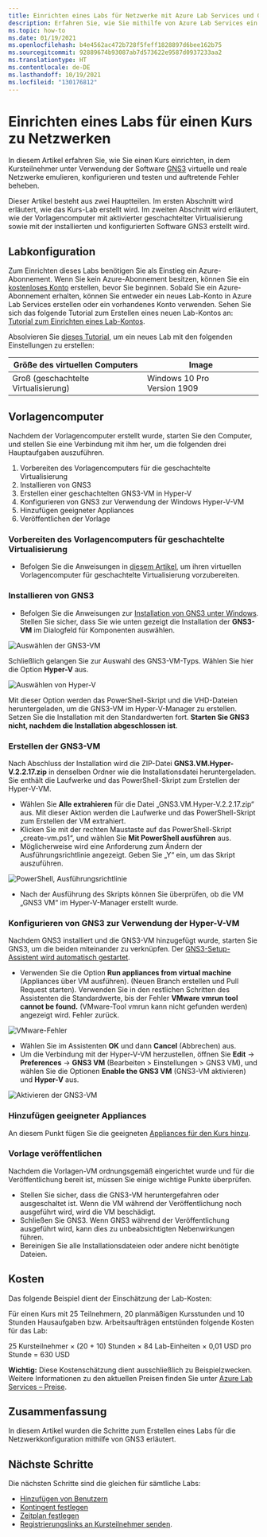 ```yaml
---
title: Einrichten eines Labs für Netzwerke mit Azure Lab Services und GNS3 | Microsoft-Dokumentation
description: Erfahren Sie, wie Sie mithilfe von Azure Lab Services ein Lab einrichten, um Kenntnisse zu Netzwerken mit GNS3 zu vermitteln.
ms.topic: how-to
ms.date: 01/19/2021
ms.openlocfilehash: b4e4562ac472b728f5feff1828897d6bee162b75
ms.sourcegitcommit: 92889674b93087ab7d573622e9587d0937233aa2
ms.translationtype: HT
ms.contentlocale: de-DE
ms.lasthandoff: 10/19/2021
ms.locfileid: "130176812"
---
```

# <a name="set-up-a-lab-to-teach-a-networking-class"></a>Einrichten eines Labs für einen Kurs zu Netzwerken 
In diesem Artikel erfahren Sie, wie Sie einen Kurs einrichten, in dem Kursteilnehmer unter Verwendung der Software [GNS3](https://www.gns3.com/) virtuelle und reale Netzwerke emulieren, konfigurieren und testen und auftretende Fehler beheben. 

Dieser Artikel besteht aus zwei Hauptteilen. Im ersten Abschnitt wird erläutert, wie das Kurs-Lab erstellt wird. Im zweiten Abschnitt wird erläutert, wie der Vorlagencomputer mit aktivierter geschachtelter Virtualisierung sowie mit der installierten und konfigurierten Software GNS3 erstellt wird.

## <a name="lab-configuration"></a>Labkonfiguration
Zum Einrichten dieses Labs benötigen Sie als Einstieg ein Azure-Abonnement. Wenn Sie kein Azure-Abonnement besitzen, können Sie ein [kostenloses Konto](https://azure.microsoft.com/free/) erstellen, bevor Sie beginnen. Sobald Sie ein Azure-Abonnement erhalten, können Sie entweder ein neues Lab-Konto in Azure Lab Services erstellen oder ein vorhandenes Konto verwenden. Sehen Sie sich das folgende Tutorial zum Erstellen eines neuen Lab-Kontos an: [Tutorial zum Einrichten eines Lab-Kontos](tutorial-setup-lab-account.md).

Absolvieren Sie [dieses Tutorial](tutorial-setup-classroom-lab.md), um ein neues Lab mit den folgenden Einstellungen zu erstellen:

| Größe des virtuellen Computers | Image |
| -------------------- | ----- | 
| Groß (geschachtelte Virtualisierung) | Windows 10 Pro Version 1909 |

## <a name="template-machine"></a>Vorlagencomputer 

Nachdem der Vorlagencomputer erstellt wurde, starten Sie den Computer, und stellen Sie eine Verbindung mit ihm her, um die folgenden drei Hauptaufgaben auszuführen. 
 
1. Vorbereiten des Vorlagencomputers für die geschachtelte Virtualisierung
2. Installieren von GNS3
3. Erstellen einer geschachtelten GNS3-VM in Hyper-V
4. Konfigurieren von GNS3 zur Verwendung der Windows Hyper-V-VM
5. Hinzufügen geeigneter Appliances
6. Veröffentlichen der Vorlage


### <a name="prepare-template-machine-for-nested-virtualization"></a>Vorbereiten des Vorlagencomputers für geschachtelte Virtualisierung
- Befolgen Sie die Anweisungen in [diesem Artikel](how-to-enable-nested-virtualization-template-vm.md), um ihren virtuellen Vorlagencomputer für geschachtelte Virtualisierung vorzubereiten. 

### <a name="install-gns3"></a>Installieren von GNS3
- Befolgen Sie die Anweisungen zur [Installation von GNS3 unter Windows](https://docs.gns3.com/docs/getting-started/installation/windows).  Stellen Sie sicher, dass Sie wie unten gezeigt die Installation der **GNS3-VM** im Dialogfeld für Komponenten auswählen.

![Auswählen der GNS3-VM](./media/class-type-networking-gns3/gns3-select-vm.png)

Schließlich gelangen Sie zur Auswahl des GNS3-VM-Typs. Wählen Sie hier die Option **Hyper-V** aus.

![Auswählen von Hyper-V](./media/class-type-networking-gns3/gns3-vm-hyper-v.png)

  Mit dieser Option werden das PowerShell-Skript und die VHD-Dateien heruntergeladen, um die GNS3-VM im Hyper-V-Manager zu erstellen. Setzen Sie die Installation mit den Standardwerten fort. **Starten Sie GNS3 nicht, nachdem die Installation abgeschlossen ist**.

### <a name="create-gns3-vm"></a>Erstellen der GNS3-VM
Nach Abschluss der Installation wird die ZIP-Datei **GNS3.VM.Hyper-V.2.2.17.zip** in denselben Ordner wie die Installationsdatei heruntergeladen. Sie enthält die Laufwerke und das PowerShell-Skript zum Erstellen der Hyper-V-VM.
- Wählen Sie **Alle extrahieren** für die Datei „GNS3.VM.Hyper-V.2.2.17.zip“ aus.  Mit dieser Aktion werden die Laufwerke und das PowerShell-Skript zum Erstellen der VM extrahiert.
- Klicken Sie mit der rechten Maustaste auf das PowerShell-Skript „create-vm.ps1“, und wählen Sie **Mit PowerShell ausführen** aus.
- Möglicherweise wird eine Anforderung zum Ändern der Ausführungsrichtlinie angezeigt. Geben Sie „Y“ ein, um das Skript auszuführen.

![PowerShell, Ausführungsrichtlinie](./media/class-type-networking-gns3/powershell-execution-policy-change.png)

- Nach der Ausführung des Skripts können Sie überprüfen, ob die VM „GNS3 VM“ im Hyper-V-Manager erstellt wurde.

### <a name="configure-gns3-to-use-hyper-v-vm"></a>Konfigurieren von GNS3 zur Verwendung der Hyper-V-VM
Nachdem GNS3 installiert und die GNS3-VM hinzugefügt wurde, starten Sie GNS3, um die beiden miteinander zu verknüpfen.  Der [GNS3-Setup-Assistent wird automatisch gestartet](https://docs.gns3.com/docs/getting-started/setup-wizard-gns3-vm#local-gns3-vm-setup-wizard).  
- Verwenden Sie die Option **Run appliances from virtual machine** (Appliances über VM ausführen). (Neuen Branch erstellen und Pull Request starten).  Verwenden Sie in den restlichen Schritten des Assistenten die Standardwerte, bis der Fehler **VMware vmrun tool cannot be found.** (VMware-Tool vmrun kann nicht gefunden werden) angezeigt wird. Fehler zurück.

![VMware-Fehler](./media/class-type-networking-gns3/gns3-vmware-vmrun-tool-not-found.png)

- Wählen Sie im Assistenten **OK** und dann **Cancel** (Abbrechen) aus.
- Um die Verbindung mit der Hyper-V-VM herzustellen, öffnen Sie **Edit** -> **Preferences** -> **GNS3 VM** (Bearbeiten > Einstellungen > GNS3 VM), und wählen Sie die Optionen **Enable the GNS3 VM** (GNS3-VM aktivieren) und **Hyper-V** aus.
 
![Aktivieren der GNS3-VM](./media/class-type-networking-gns3/gns3-preference-vm.png)

### <a name="add-appropriate-appliances"></a>Hinzufügen geeigneter Appliances

An diesem Punkt fügen Sie die geeigneten [Appliances für den Kurs hinzu](https://docs.gns3.com/docs/using-gns3/beginners/install-from-marketplace).

### <a name="publish-template"></a>Vorlage veröffentlichen

Nachdem die Vorlagen-VM ordnungsgemäß eingerichtet wurde und für die Veröffentlichung bereit ist, müssen Sie einige wichtige Punkte überprüfen.
- Stellen Sie sicher, dass die GNS3-VM heruntergefahren oder ausgeschaltet ist.  Wenn die VM während der Veröffentlichung noch ausgeführt wird, wird die VM beschädigt.
- Schließen Sie GNS3. Wenn GNS3 während der Veröffentlichung ausgeführt wird, kann dies zu unbeabsichtigten Nebenwirkungen führen.
- Bereinigen Sie alle Installationsdateien oder andere nicht benötigte Dateien.

## <a name="cost"></a>Kosten  

Das folgende Beispiel dient der Einschätzung der Lab-Kosten: 
 
Für einen Kurs mit 25 Teilnehmern, 20 planmäßigen Kursstunden und 10 Stunden Hausaufgaben bzw. Arbeitsaufträgen entstünden folgende Kosten für das Lab: 

25 Kursteilnehmer × (20 + 10) Stunden × 84 Lab-Einheiten × 0,01 USD pro Stunde = 630 USD 

**Wichtig:** Diese Kostenschätzung dient ausschließlich zu Beispielzwecken.  Weitere Informationen zu den aktuellen Preisen finden Sie unter [Azure Lab Services – Preise](https://azure.microsoft.com/pricing/details/lab-services/).

## <a name="conclusion"></a>Zusammenfassung
In diesem Artikel wurden die Schritte zum Erstellen eines Labs für die Netzwerkkonfiguration mithilfe von GNS3 erläutert.

## <a name="next-steps"></a>Nächste Schritte
Die nächsten Schritte sind die gleichen für sämtliche Labs:

- [Hinzufügen von Benutzern](tutorial-setup-classroom-lab.md#add-users-to-the-lab)
- [Kontingent festlegen](how-to-configure-student-usage.md#set-quotas-for-users)
- [Zeitplan festlegen](tutorial-setup-classroom-lab.md#set-a-schedule-for-the-lab) 
- [Registrierungslinks an Kursteilnehmer senden](how-to-configure-student-usage.md#send-invitations-to-users).